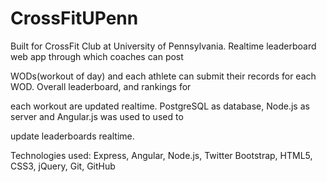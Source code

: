 # CrossFitUPenn
Built for CrossFit Club at University of Pennsylvania. Realtime leaderboard web app through which coaches can post

WODs(workout of day) and each athlete can submit their records for each WOD. Overall leaderboard, and rankings for

each workout are updated realtime. PostgreSQL as database, Node.js as server and Angular.js was used to used to

update leaderboards realtime.

Technologies used: Express, Angular, Node.js, Twitter Bootstrap, HTML5, CSS3, jQuery, Git, GitHub
